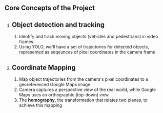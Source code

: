 ## Core Concepts of the Project

1. ## Object detection and tracking

   1. Identify and track moving objects (vehicles and pedestrians) in video frames.
   2. Using YOLO, we'll have a set of trajectories for detected objects, represented as seqeunces of pixel coordinates in the camera frame

2. ## Coordinate Mapping

   1. Map object trajectories from the camera's pixel coordinates to a georeferenced Google Maps image
   2. Camera captures a perspective view of the real world, while Google Maps uses an orthographic (top-down) view.
   3. The **homography**, the transformation that relates two planes, to achieve this mapping 